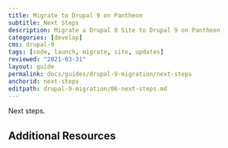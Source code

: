 ```yaml
---
title: Migrate to Drupal 9 on Pantheon
subtitle: Next Steps
description: Migrate a Drupal 8 Site to Drupal 9 on Pantheon
categories: [develop]
cms: drupal-9
tags: [code, launch, migrate, site, updates]
reviewed: "2021-03-31"
layout: guide
permalink: docs/guides/drupal-9-migration/next-steps
anchorid: next-steps
editpath: drupal-9-migration/06-next-steps.md
---
```


Next steps.

## Additional Resources

